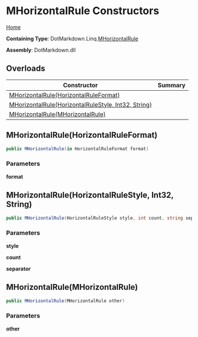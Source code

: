 <a name="_top"></a>

# MHorizontalRule Constructors

[Home](../../../../README.md#_top)

**Containing Type**: DotMarkdown\.Linq\.[MHorizontalRule](../README.md#_top)

**Assembly**: DotMarkdown\.dll

## Overloads

| Constructor | Summary |
| ----------- | ------- |
| [MHorizontalRule(HorizontalRuleFormat)](#DotMarkdown_Linq_MHorizontalRule__ctor_DotMarkdown_HorizontalRuleFormat__) | |
| [MHorizontalRule(HorizontalRuleStyle, Int32, String)](#DotMarkdown_Linq_MHorizontalRule__ctor_DotMarkdown_HorizontalRuleStyle_System_Int32_System_String_) | |
| [MHorizontalRule(MHorizontalRule)](#DotMarkdown_Linq_MHorizontalRule__ctor_DotMarkdown_Linq_MHorizontalRule_) | |

## MHorizontalRule\(HorizontalRuleFormat\) <a name="DotMarkdown_Linq_MHorizontalRule__ctor_DotMarkdown_HorizontalRuleFormat__"></a>

```csharp
public MHorizontalRule(in HorizontalRuleFormat format)
```

### Parameters

**format**

## MHorizontalRule\(HorizontalRuleStyle, Int32, String\) <a name="DotMarkdown_Linq_MHorizontalRule__ctor_DotMarkdown_HorizontalRuleStyle_System_Int32_System_String_"></a>

```csharp
public MHorizontalRule(HorizontalRuleStyle style, int count, string separator)
```

### Parameters

**style**

**count**

**separator**

## MHorizontalRule\(MHorizontalRule\) <a name="DotMarkdown_Linq_MHorizontalRule__ctor_DotMarkdown_Linq_MHorizontalRule_"></a>

```csharp
public MHorizontalRule(MHorizontalRule other)
```

### Parameters

**other**